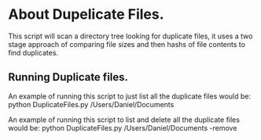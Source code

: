 # About Dupelicate Files.
This script will scan a directory tree looking for duplicate files, it uses a two stage approach of comparing file sizes and then hashs of file contents to find duplicates.

## Running Duplicate files.
An example of running this script to just list all the duplicate files would be:
    python DuplicateFiles.py /Users/Daniel/Documents
    
An example of running this script to list and delete all the duplicate files would be:
        python DuplicateFiles.py /Users/Daniel/Documents -remove
